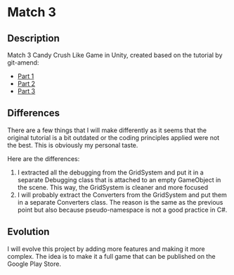 # Match 3

## Description

Match 3 Candy Crush Like Game in Unity, created based on the tutorial by git-amend:

- [Part 1](https://www.youtube.com/watch?v=ErHEZ5YGQ5M&list=PLnJJ5frTPwRPn4cVet2VRDcsSdvpXdWFt&index=1)
- [Part 2](https://www.youtube.com/watch?v=s6lqTI8dOQ4&list=PLnJJ5frTPwRPn4cVet2VRDcsSdvpXdWFt&index=2)
- [Part 3](https://www.youtube.com/watch?v=SThzZ_5-erM&list=PLnJJ5frTPwRPn4cVet2VRDcsSdvpXdWFt&index=3)

## Differences

There are a few things that I will make differently as it seems that the original tutorial is a bit outdated
or the coding principles applied were not the best. This is obviously my personal taste. 

Here are the differences:

1. I extracted all the debugging from the GridSystem and put it in a separate Debugging class that is
   attached to an empty GameObject in the scene. This way, the GridSystem is cleaner and more focused
2. I will probably extract the Converters from the GridSystem and put them in a separate Converters class. 
   The reason is the same as the previous point but also because pseudo-namespace is not a good practice in C#.

## Evolution

I will evolve this project by adding more features and making it more complex. The idea is to make it
a full game that can be published on the Google Play Store.

